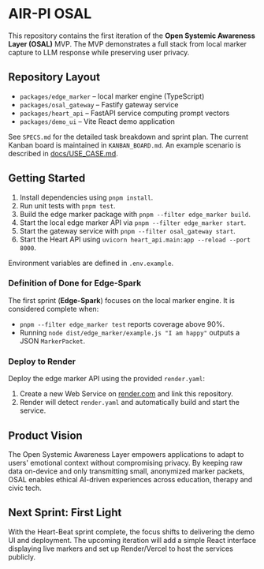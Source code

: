 # AIR-PI OSAL

This repository contains the first iteration of the **Open Systemic Awareness Layer (OSAL)** MVP. The MVP demonstrates a full stack from local marker capture to LLM response while preserving user privacy.

## Repository Layout
- `packages/edge_marker` – local marker engine (TypeScript)
- `packages/osal_gateway` – Fastify gateway service
- `packages/heart_api` – FastAPI service computing prompt vectors
- `packages/demo_ui` – Vite React demo application

See `SPECS.md` for the detailed task breakdown and sprint plan. The current Kanban board is maintained in `KANBAN_BOARD.md`. An example scenario is described in [docs/USE_CASE.md](docs/USE_CASE.md).

## Getting Started
1. Install dependencies using `pnpm install`.
2. Run unit tests with `pnpm test`.
3. Build the edge marker package with `pnpm --filter edge_marker build`.
4. Start the local edge marker API via `pnpm --filter edge_marker start`.
5. Start the gateway service with `pnpm --filter osal_gateway start`.
6. Start the Heart API using `uvicorn heart_api.main:app --reload --port 8000`.

Environment variables are defined in `.env.example`.

### Definition of Done for Edge-Spark
The first sprint (**Edge-Spark**) focuses on the local marker engine. It is considered complete when:

* `pnpm --filter edge_marker test` reports coverage above 90%.
* Running `node dist/edge_marker/example.js "I am happy"` outputs a JSON `MarkerPacket`.

### Deploy to Render
Deploy the edge marker API using the provided `render.yaml`:

1. Create a new Web Service on [render.com](https://render.com) and link this repository.
2. Render will detect `render.yaml` and automatically build and start the service.

## Product Vision
The Open Systemic Awareness Layer empowers applications to adapt to users' emotional context without compromising privacy. By keeping raw data on-device and only transmitting small, anonymized marker packets, OSAL enables ethical AI-driven experiences across education, therapy and civic tech.

## Next Sprint: First Light
With the Heart-Beat sprint complete, the focus shifts to delivering the demo UI and deployment. The upcoming iteration will add a simple React interface displaying live markers and set up Render/Vercel to host the services publicly.
